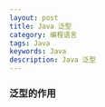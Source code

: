 ```yaml
---
layout: post
title: Java 泛型
category: 编程语言
tags: Java
keywords: Java
description: Java 泛型
---
```


### 泛型的作用

